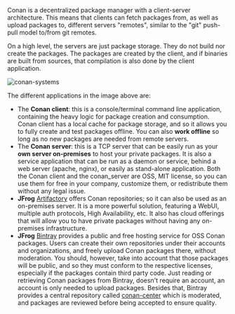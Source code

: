 Conan is a decentralized package manager with a client-server architecture. This means that clients
can fetch packages from, as well as upload packages to, different servers "remotes", similar to
the "git" push-pull model to/from git remotes.

On a high level, the servers are just package storage. They do not build nor create the packages.
The packages are created by the client, and if binaries are built from sources, that compilation is
also done by the client application.

![conan-systems](https://docs.conan.io/en/latest/_images/systems.png)

The different applications in the image above are:

- The **Conan client**: this is a console/terminal command line application, containing the heavy
  logic for package creation and consumption. Conan client has a local cache for package storage,
  and so it allows you to fully create and test packages offline. You can also **work offline** so
  long as no new packages are needed from remote servers.
- The **Conan server**: this is a TCP server that can be easily run as your **own server
  on-premises** to host your private packages. It is also a service application that can be run as a
  daemon or service, behind a web server (apache, nginx), or easily as stand-alone application. Both
  the Conan client and the conan_server are OSS, MIT license, so you can use them for free in your
  company, customize them, or redistribute them without any legal issue.
- **JFrog** [Artifactory](https://jfrog.com/artifactory) offers Conan repositories; so it can
  also be used as an on-premises server. It is a more powerful solution, featuring a WebUI, multiple
  auth protocols, High Availability, etc. It also has cloud offerings that will allow you to have
  private packages without having any on-premises infrastructure.
- **JFrog** [Bintray](https://bintray.com) provides a public and free hosting service for OSS
  Conan packages. Users can create their own repositories under their accounts and organizations,
  and freely upload Conan packages there, without moderation. You should, however, take into account
  that those packages will be public, and so they must conform to the respective licenses,
  especially if the packages contain third party code. Just reading or retrieving Conan packages
  from Bintray, doesn't require an account, an account is only needed to upload packages. Besides
  that, Bintray provides a central repository called [conan-center](https://bintray.com/conan/conan-center)
  which is moderated, and packages are reviewed before
  being accepted to ensure quality.
